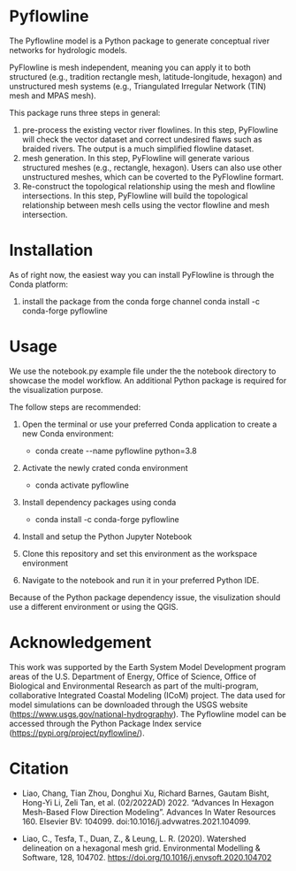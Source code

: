 # Pyflowline
The Pyflowline model is a Python package to generate conceptual river networks for hydrologic models. 

PyFlowline is mesh independent, meaning you can apply it to both structured (e.g., tradition rectangle mesh, latitude-longitude, hexagon) and unstructured mesh systems (e.g., Triangulated Irregular Network (TIN) mesh and MPAS mesh).

This package runs three steps in general:
1. pre-process the existing vector river flowlines. In this step, PyFlowline will check the vector dataset and correct undesired flaws such as braided rivers. The output is a much simplified flowline dataset.
2. mesh generation. In this step, PyFlowline will generate various structured meshes (e.g., rectangle, hexagon). Users can also use other unstructured meshes, which can be coverted to the PyFlowline formart.
3. Re-construct the topological relationship using the mesh and flowline intersections. In this step, PyFlowline will build the topological relationship between mesh cells using the vector flowline and mesh intersection.



# Installation


As of right now, the easiest way you can install PyFlowline is through the Conda platform:

1. install the package from the conda forge channel
    conda install -c conda-forge pyflowline

# Usage
We use the notebook.py example file under the the notebook directory to showcase the model workflow.
An additional Python package is required for the visualization purpose. 

The follow steps are recommended:

1. Open the terminal or use your preferred Conda application to create a new Conda environment:

    * conda create --name pyflowline python=3.8

2. Activate the newly crated conda environment

    * conda activate pyflowline

3. Install dependency packages using conda

    * conda install -c conda-forge pyflowline

4. Install and setup the Python Jupyter Notebook

5. Clone this repository and set this environment as the workspace environment

6. Navigate to the notebook and run it in your preferred Python IDE.

Because of the Python package dependency issue, the visulization should use a different environment or using the QGIS.

# Acknowledgement

This work was supported by the Earth System Model Development program areas of the U.S. Department of Energy, Office of Science, Office of Biological and Environmental Research as part of the multi-program, collaborative Integrated Coastal Modeling (ICoM) project. The data used for model simulations can be downloaded through the USGS website (https://www.usgs.gov/national-hydrography). The Pyflowline model can be accessed through the Python Package Index service (https://pypi.org/project/pyflowline/). 

# Citation

* Liao, Chang, Tian Zhou, Donghui Xu, Richard Barnes, Gautam Bisht, Hong-Yi Li, Zeli Tan, et al. (02/2022AD) 2022. “Advances In Hexagon Mesh-Based Flow Direction Modeling”. Advances In Water Resources 160. Elsevier BV: 104099. doi:10.1016/j.advwatres.2021.104099.

* Liao, C., Tesfa, T., Duan, Z., & Leung, L. R. (2020). Watershed delineation on a hexagonal mesh grid. Environmental Modelling & Software, 128, 104702. https://doi.org/10.1016/j.envsoft.2020.104702



    

